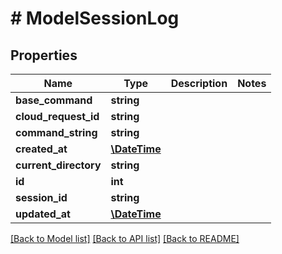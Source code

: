 # # ModelSessionLog

## Properties

Name | Type | Description | Notes
------------ | ------------- | ------------- | -------------
**base_command** | **string** |  |
**cloud_request_id** | **string** |  |
**command_string** | **string** |  |
**created_at** | [**\DateTime**](\DateTime.md) |  |
**current_directory** | **string** |  |
**id** | **int** |  |
**session_id** | **string** |  |
**updated_at** | [**\DateTime**](\DateTime.md) |  |

[[Back to Model list]](../../README.md#models) [[Back to API list]](../../README.md#endpoints) [[Back to README]](../../README.md)
